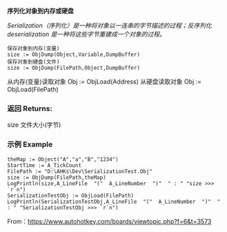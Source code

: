 **序列化对象到内存或硬盘**

*Serialization（序列化）是一种将对象以一连串的字节描述的过程；反序列化 deserialization 是一种将这些字节重建成一个对象的过程。*

```autohotkey
保存对象到内存(变量)
size := ObjDump(Object,Variable,DumpBuffer)
保存对象到硬盘(文件)
size := ObjDump(FilePath,Object,DumpBuffer)

```

从内存(变量)读取对象
Obj := ObjLoad(Address)
从硬盘读取对象
Obj := ObjLoad(FilePath)

### 返回 Returns: 
size 文件大小(字节)
### 示例 Example
```autohotkey
theMap := Object("A","a","B","1234") 
StartTime := A_TickCount
FilePath := "D:\AHKs\Dev\SerializationTest.Obj"
size := ObjDump(FilePath,theMap)
LogPrintln(size,A_LineFile  "("  A_LineNumber  ")"  " : " "size >>> `r`n")
SerializationTestObj := ObjLoad(FilePath)
LogPrintln(SerializationTestObj,A_LineFile  "("  A_LineNumber  ")"  " : " "SerializationTestObj >>> `r`n")

```

 From：<https://www.autohotkey.com/boards/viewtopic.php?f=6&t=3573>